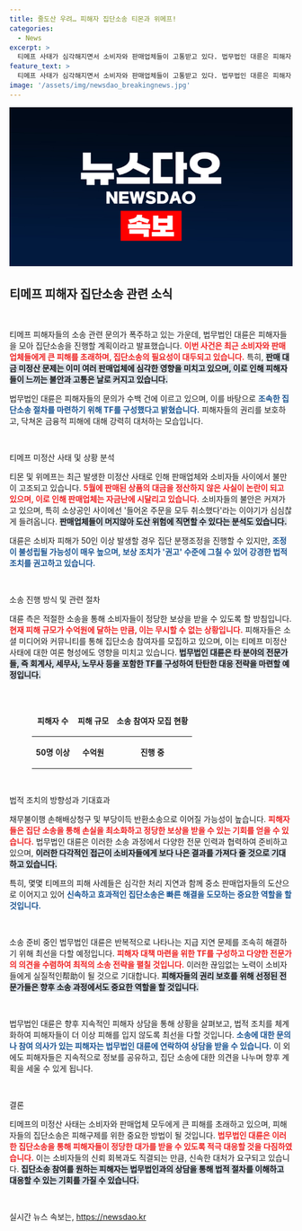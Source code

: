 ```yaml
---
title: 줄도산 우려… 피해자 집단소송 티몬과 위메프!
categories:
  - News
excerpt: >
  티메프 사태가 심각해지면서 소비자와 판매업체들이 고통받고 있다. 법무법인 대륜은 피해자 모아 집단소송을 추진한다고 밝혔다. 수억원에 이르는 피해액, 전문가들 참여로 신속한 대응을 예고하는 이번 사태, 과연 어떤 결과가 나올지 주목된다!
feature_text: >
  티메프 사태가 심각해지면서 소비자와 판매업체들이 고통받고 있다. 법무법인 대륜은 피해자 모아 집단소송을 추진한다고 밝혔다. 수억원에 이르는 피해액, 전문가들 참여로 신속한 대응을 예고하는 이번 사태, 과연 어떤 결과가 나올지 주목된다!
image: '/assets/img/newsdao_breakingnews.jpg'
---
```


<p><img src="/assets/img/newsdao_breakingnews.jpg" alt="pcversion 속보" /></p>

<h2 data-ke-size="size26">티메프 피해자 집단소송 관련 소식</h2>

<p data-ke-size="size16">&nbsp;</p>

<p>티메프 피해자들의 소송 관련 문의가 폭주하고 있는 가운데, 법무법인 대륜은 피해자들을 모아 집단소송을 진행할 계획이라고 발표했습니다. <b><span style="color: #ee2323;">이번 사건은 최근 소비자와 판매업체들에게 큰 피해를 초래하며, 집단소송의 필요성이 대두되고 있습니다.</span></b> 특히, <b><span style="background-color: #21538527;">판매 대금 미정산 문제는 이미 여러 판매업체에 심각한 영향을 미치고 있으며, 이로 인해 피해자들이 느끼는 불안과 고통은 날로 커지고 있습니다.</span></b> </p>

<p>법무법인 대륜은 피해자들의 문의가 수백 건에 이르고 있으며, 이를 바탕으로 <b><span style="color: #1a5490;">조속한 집단소송 절차를 마련하기 위해 TF를 구성했다고 밝혔습니다.</span></b> 피해자들의 권리를 보호하고, 닥쳐온 금융적 피해에 대해 강력히 대처하는 모습입니다. </p>

<p data-ke-size="size16">&nbsp;</p>

<p>티메프 미정산 사태 및 상황 분석</p>

<p>티몬 및 위메프는 최근 발생한 미정산 사태로 인해 판매업체와 소비자들 사이에서 불만이 고조되고 있습니다. <b><span style="color: #ee2323;">5월에 판매된 상품의 대금을 정산하지 않은 사실이 논란이 되고 있으며, 이로 인해 판매업체는 자금난에 시달리고 있습니다.</span></b> 소비자들의 불안은 커져가고 있으며, 특히 소상공인 사이에선 '들어온 주문을 모두 취소했다'라는 이야기가 심심찮게 들려옵니다. <b><span style="background-color: #21538527;">판매업체들이 머지않아 도산 위험에 직면할 수 있다는 분석도 있습니다.</span></b> </p>

<p>대륜은 소비자 피해가 50인 이상 발생할 경우 집단 분쟁조정을 진행할 수 있지만, <b><span style="color: #1a5490;">조정이 불성립될 가능성이 매우 높으며, 보상 조치가 '권고' 수준에 그칠 수 있어 강경한 법적 조치를 권고하고 있습니다.</span></b> </p>

<p data-ke-size="size16">&nbsp;</p>

<p>소송 진행 방식 및 관련 절차</p>

<p>대륜 측은 적절한 소송을 통해 소비자들이 정당한 보상을 받을 수 있도록 할 방침입니다. <b><span style="color: #ee2323;">현재 피해 규모가 수억원에 달하는 만큼, 이는 무시할 수 없는 상황입니다.</span></b> 피해자들은 소셜 미디어와 커뮤니티를 통해 집단소송 참여자를 모집하고 있으며, 이는 티메프 미정산 사태에 대한 여론 형성에도 영향을 미치고 있습니다. <b><span style="background-color: #21538527;">법무법인 대륜은 타 분야의 전문가들, 즉 회계사, 세무사, 노무사 등을 포함한 TF를 구성하여 탄탄한 대응 전략을 마련할 예정입니다.</span></b></p>

<p data-ke-size="size16">&nbsp;</p> 

<figure>
  <table style="width: 100%;">
    <thead>
      <tr>
        <td style="text-align: center; height: 50px;"><b>피해자 수</b></td>
        <td style="text-align: center; height: 50px;"><b>피해 규모</b></td>
        <td style="text-align: center; height: 50px;"><b>소송 참여자 모집 현황</b></td>
      </tr>
    </thead>
    <tbody>
      <tr>
        <td style="text-align: center; height: 50px;"><b>50명 이상</b></td>
        <td style="text-align: center; height: 50px;"><b>수억원</b></td>
        <td style="text-align: center; height: 50px;"><b>진행 중</b></td>
      </tr>
    </tbody>
  </table>
</figure>

<p data-ke-size="size16">&nbsp;</p>

<p>법적 조치의 방향성과 기대효과 </p>

<p>채무불이행 손해배상청구 및 부당이득 반환소송으로 이어질 가능성이 높습니다. <b><span style="color: #ee2323;">피해자들은 집단 소송을 통해 손실을 최소화하고 정당한 보상을 받을 수 있는 기회를 얻을 수 있습니다.</span></b> 법무법인 대륜은 이러한 소송 과정에서 다양한 전문 인력과 협력하여 준비하고 있으며, <b><span style="background-color: #21538527;">이러한 다각적인 접근이 소비자들에게 보다 나은 결과를 가져다 줄 것으로 기대하고 있습니다.</span></b> </p>

<p>특히, 몇몇 티메프의 피해 사례들은 심각한 처리 지연과 함께 중소 판매업자들의 도산으로 이어지고 있어 <b><span style="color: #1a5490;">신속하고 효과적인 집단소송은 빠른 해결을 도모하는 중요한 역할을 할 것입니다.</span></b> </p>

<p data-ke-size="size16">&nbsp;</p> 

<p>소송 준비 중인 법무법인 대륜은 반복적으로 나타나는 지급 지연 문제를 조속히 해결하기 위해 최선을 다할 예정입니다. <b><span style="color: #ee2323;">피해자 대책 마련을 위한 TF를 구성하고 다양한 전문가의 의견을 수렴하여 최적의 소송 전략을 펼칠 것입니다.</span></b> 이러한 끊임없는 노력이 소비자들에게 실질적인帮助이 될 것으로 기대합니다. <b><span style="background-color: #21538527;">피해자들의 권리 보호를 위해 선정된 전문가들은 향후 소송 과정에서도 중요한 역할을 할 것입니다.</span></b></p>

<p data-ke-size="size16">&nbsp;</p>

<p>법무법인 대륜은 향후 지속적인 피해자 상담을 통해 상황을 살펴보고, 법적 조치를 체계화하여 피해자들이 더 이상 피해를 입지 않도록 최선을 다할 것입니다. <b><span style="color: #1a5490;">소송에 대한 문의나 참여 의사가 있는 피해자는 법무법인 대륜에 연락하여 상담을 받을 수 있습니다.</span></b> 이 외에도 피해자들은 지속적으로 정보를 공유하고, 집단 소송에 대한 의견을 나누며 향후 계획을 세울 수 있게 됩니다. </p>

<p data-ke-size="size16">&nbsp;</p> 

<p>결론</p>

<p>티메프의 미정산 사태는 소비자와 판매업체 모두에게 큰 피해를 초래하고 있으며, 피해자들의 집단소송은 피해구제를 위한 중요한 방법이 될 것입니다. <b><span style="color: #ee2323;">법무법인 대륜은 이러한 집단소송을 통해 피해자들이 정당한 대가를 받을 수 있도록 적극 대응할 것을 다짐하였습니다.</span></b> 이는 소비자들의 신뢰 회복과도 직결되는 만큼, 신속한 대처가 요구되고 있습니다. <b><span style="background-color: #21538527;">집단소송 참여를 원하는 피해자는 법무법인과의 상담을 통해 법적 절차를 이해하고 대응할 수 있는 기회를 가질 수 있습니다.</span></b></p>

<p data-ke-size="size16">&nbsp;</p>
실시간 뉴스 속보는, <a href="https://newsdao.kr" rel="dofollow">https://newsdao.kr</a>


